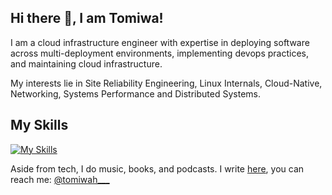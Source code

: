 ## Hi there 👋, I am Tomiwa!
I am a cloud infrastructure engineer with expertise in deploying software across multi-deployment environments, implementing devops practices, and maintaining cloud infrastructure. 

My interests lie in Site Reliability Engineering, Linux Internals, Cloud-Native, Networking, Systems Performance and Distributed Systems.

## My Skills
[![My Skills](https://skillicons.dev/icons?i=linux,docker,kubernetes,golang,c,aws,git,githubactions,gitlab,jenkins,ansible,bash,prometheus,grafana,terraform)](https://skillicons.dev)

Aside from tech, I do music, books, and podcasts. I write [here](https://medium.com/@tomiwaaribisala), you can reach me: [@tomiwah___](https://twitter.com/tomiwah___)
